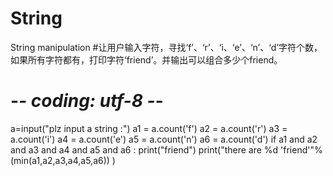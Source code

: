 # String
String manipulation
#让用户输入字符，寻找‘f’、‘r’、‘i、‘e’、‘n’、‘d’字符个数，如果所有字符都有，打印字符‘friend’。并输出可以组合多少个friend。
# -*- coding: utf-8 -*-
a=input("plz input a string :")
a1 = a.count('f')
a2 = a.count('r')
a3 = a.count('i')
a4 = a.count('e')
a5 = a.count('n')
a6 = a.count('d')
if a1 and a2 and a3 and a4 and a5 and a6 :
    print("friend")
    print("there are %d 'friend'"%(min(a1,a2,a3,a4,a5,a6)) )
